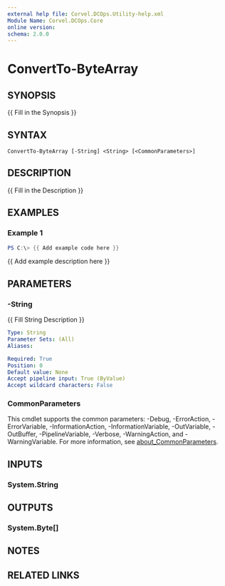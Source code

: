 ```yaml
---
external help file: Corvel.DCOps.Utility-help.xml
Module Name: Corvel.DCOps.Core
online version:
schema: 2.0.0
---
```


# ConvertTo-ByteArray

## SYNOPSIS
{{ Fill in the Synopsis }}

## SYNTAX

```
ConvertTo-ByteArray [-String] <String> [<CommonParameters>]
```

## DESCRIPTION
{{ Fill in the Description }}

## EXAMPLES

### Example 1
```powershell
PS C:\> {{ Add example code here }}
```

{{ Add example description here }}

## PARAMETERS

### -String
{{ Fill String Description }}

```yaml
Type: String
Parameter Sets: (All)
Aliases:

Required: True
Position: 0
Default value: None
Accept pipeline input: True (ByValue)
Accept wildcard characters: False
```

### CommonParameters
This cmdlet supports the common parameters: -Debug, -ErrorAction, -ErrorVariable, -InformationAction, -InformationVariable, -OutVariable, -OutBuffer, -PipelineVariable, -Verbose, -WarningAction, and -WarningVariable. For more information, see [about_CommonParameters](http://go.microsoft.com/fwlink/?LinkID=113216).

## INPUTS

### System.String

## OUTPUTS

### System.Byte[]

## NOTES

## RELATED LINKS
